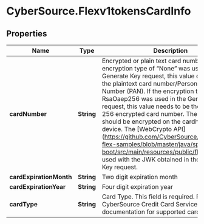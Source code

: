 # CyberSource.Flexv1tokensCardInfo

## Properties
Name | Type | Description | Notes
------------ | ------------- | ------------- | -------------
**cardNumber** | **String** | Encrypted or plain text card number. If the encryption type of “None” was used in the Generate Key request, this value can be set to the plaintext card number/Personal Account Number (PAN). If the encryption type of RsaOaep256 was used in the Generate Key request, this value needs to be the RSA OAEP 256 encrypted card number. The card number should be encrypted on the cardholders’ device. The [WebCrypto API] (https://github.com/CyberSource/cybersource-flex-samples/blob/master/java/spring-boot/src/main/resources/public/flex.js) can be used with the JWK obtained in the Generate Key request. | 
**cardExpirationMonth** | **String** | Two digit expiration month | [optional] 
**cardExpirationYear** | **String** | Four digit expiration year | [optional] 
**cardType** | **String** | Card Type. This field is required. Refer to the CyberSource Credit Card Services documentation for supported card types. | 


